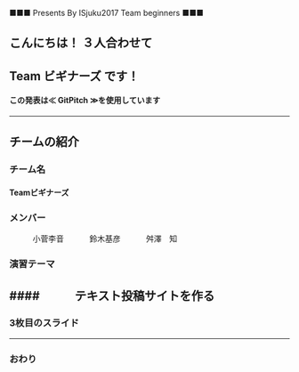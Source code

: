 ■■■ Presents By ISjuku2017 Team beginners ■■■
## こんにちは！ ３人合わせて
## Team ビギナーズ です！
#### この発表は≪ GitPitch ≫を使用しています
---
## チームの紹介
### チーム名
#### Teamビギナーズ
### メンバー
　　　小菅李音
　　　鈴木基彦
　　　舛澤　知
### 演習テーマ
####　　　テキスト投稿サイトを作る
---


### 3枚目のスライド


---


### おわり

